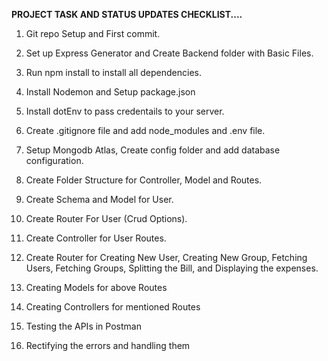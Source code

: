 **PROJECT TASK AND STATUS UPDATES CHECKLIST....**

 1) Git repo Setup and First commit.
 
 2) Set up Express Generator and Create Backend folder with Basic Files.
 
 3) Run npm install to install all dependencies.
 
 4) Install Nodemon and Setup package.json
 5) Install dotEnv to pass credentails to your server.
 6) Create .gitignore file and add node_modules and .env file.
 7) Setup Mongodb Atlas, Create config folder and add database configuration.
 8) Create Folder Structure for Controller, Model and Routes. 
 9) Create Schema and Model for User.
 10) Create Router For User (Crud Options).
 11) Create Controller for User Routes.
 12) Create Router for Creating New User, Creating New Group, Fetching Users, Fetching Groups, Splitting the Bill, and Displaying the expenses.
 13) Creating Models for above Routes
 14) Creating Controllers for mentioned Routes
 15) Testing the APIs in Postman
 16) Rectifying the errors and handling them
 
 
 
